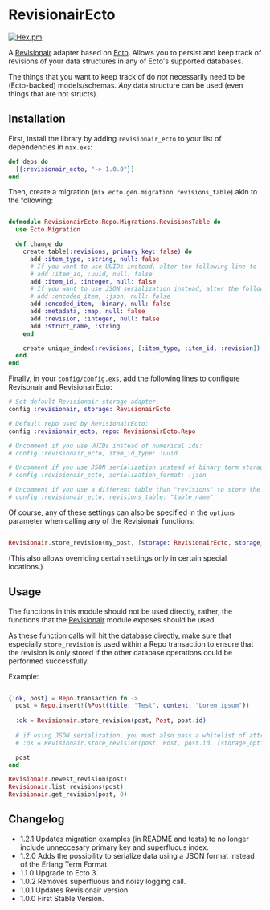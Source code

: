 # RevisionairEcto

[![Hex.pm](https://img.shields.io/hexpm/v/revisionair_ecto.svg)](https://hex.pm/packages/revisionair_ecto)


A [Revisionair](https://github.com/Qqwy/elixir_revisionair) adapter based on [Ecto](https://github.com/elixir-ecto/ecto). Allows you to persist and keep track of revisions of your data structures in any of Ecto's supported databases.

The things that you want to keep track of do _not_ necessarily need to be (Ecto-backed) models/schemas. _Any_ data structure can be used (even things that are not structs).

## Installation

First, install the library by adding `revisionair_ecto` to your list of dependencies in `mix.exs`:

```elixir
def deps do
  [{:revisionair_ecto, "~> 1.0.0"}]
end
```

Then, create a migration (`mix ecto.gen.migration revisions_table`) akin to the following:

```elixir

defmodule RevisionairEcto.Repo.Migrations.RevisionsTable do
  use Ecto.Migration

  def change do
    create table(:revisions, primary_key: false) do
      add :item_type, :string, null: false
      # If you want to use UUIDs instead, alter the following line to
      # add :item_id, :uuid, null: false
      add :item_id, :integer, null: false
      # If you want to use JSON serialization instead, alter the following line to
      # add :encoded_item, :json, null: false
      add :encoded_item, :binary, null: false
      add :metadata, :map, null: false
      add :revision, :integer, null: false
      add :struct_name, :string
    end

    create unique_index(:revisions, [:item_type, :item_id, :revision])
  end
end
```

Finally, in your `config/config.exs`, add the following lines to configure Revisonair and RevisionairEcto:


```elixir
# Set default Revisionair storage adapter.
config :revisionair, storage: RevisionairEcto

# Default repo used by RevisionairEcto:
config :revisionair_ecto, repo: RevisionairEcto.Repo

# Uncomment if you use UUIDs instead of numerical ids:
# config :revisionair_ecto, item_id_type: :uuid

# Uncomment if you use JSON serialization instead of binary term storage:
# config :revisionair_ecto, serialization_format: :json

# Uncomment if you use a different table than "revisions" to store the revisions information:
# config :revisionair_ecto, revisions_table: "table_name"
```

Of course, any of these settings can also be specified in the `options` parameter when calling any of the Revisionair functions:

```elixir

Revisionair.store_revision(my_post, [storage: RevisionairEcto, storage_options: [repo: MyOtherRepo, revisions_table: "my_revisions", item_id_type: :uuid, serialization_format: :json]])

```

(This also allows overriding certain settings only in certain special locations.)

## Usage

The functions in this module should not be used directly, rather, the functions that the [Revisionair](https://github.com/Qqwy/elixir_revisionair) module exposes should be used.

As these function calls will hit the database directly, make sure that especially `store_revision` is used within a Repo transaction to ensure that the revision is only stored if the other database operations could be performed successfully.

Example: 
```elixir

{:ok, post} = Repo.transaction fn ->
  post = Repo.insert!(%Post{title: "Test", content: "Lorem ipsum"})
  
  :ok = Revisionair.store_revision(post, Post, post.id)
  
  # if using JSON serialization, you must also pass a whitelist of attributes you wish to serialize:
  # :ok = Revisionair.store_revision(post, Post, post.id, [storage_options: [attributes: [:id, :content, :title]]])

  post
end

Revisionair.newest_revision(post)
Revisionair.list_revisions(post)
Revisionair.get_revision(post, 0)
```

## Changelog

- 1.2.1 Updates migration examples (in README and tests) to no longer include unneccesary primary key and superfluous index.
- 1.2.0 Adds the possibility to serialize data using a JSON format instead of the Erlang Term Format.
- 1.1.0 Upgrade to Ecto 3.
- 1.0.2 Removes superfluous and noisy logging call.
- 1.0.1 Updates Revisionair version.
- 1.0.0 First Stable Version.
